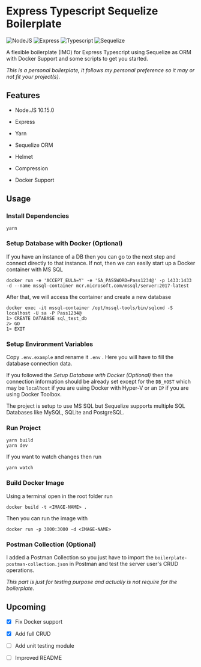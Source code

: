# Express Typescript Sequelize Boilerplate

![NodeJS](https://d2eip9sf3oo6c2.cloudfront.net/tags/images/000/000/256/square_128/nodejslogo.png) ![Express](http://appi.ly/images/tech-small/express.png) ![Typescript](https://releasebutler.now.sh/images/typescript.png) ![Sequelize](https://d2eip9sf3oo6c2.cloudfront.net/tags/images/000/001/101/square_128/sequelizelogo.png)

A flexible boilerplate (IMO) for Express Typescript using Sequelize as ORM with Docker Support and some scripts to get you started.

  

*This is a personal boilerplate, it follows my personal preference so it may or not fit your project(s).*

  

## Features

  

- Node.JS 10.15.0

- Express

- Yarn

- Sequelize ORM

- Helmet

- Compression

- Docker Support

  

## Usage

### Install Dependencies

    yarn

### Setup Database with Docker (Optional)

If you have an instance of a DB then you can go to the next step and connect directly to that instance. If not, then we can easily start up a Docker container with MS SQL

    docker run -e 'ACCEPT_EULA=Y' -e 'SA_PASSWORD=Pass1234@' -p 1433:1433 -d --name mssql-container mcr.microsoft.com/mssql/server:2017-latest

After that, we will access the container and create a new database

    docker exec -it mssql-container /opt/mssql-tools/bin/sqlcmd -S localhost -U sa -P Pass1234@
    1> CREATE DATABASE sql_test_db
    2> GO
    1> EXIT

### Setup Environment Variables

Copy  `.env.example`  and rename it  `.env` . Here you will have to fill the database connection data. 

If you followed the *Setup Database with Docker (Optional)* then the connection information should be already set except for the `DB_HOST` which may be `localhost` if you are using Docker with Hyper-V or an `IP` if you are using Docker Toolbox.

The project is setup to use MS SQL but Sequelize supports multiple SQL Databases like MySQL, SQLite and PostgreSQL.

### Run Project 

    yarn build
    yarn dev

If you want to watch changes then run

    yarn watch

### Build Docker Image

Using a terminal open in the root folder run

    docker build -t <IMAGE-NAME> .

Then you can run the image with

    docker run -p 3000:3000 -d <IMAGE-NAME>

### Postman Collection (Optional)

I added a Postman Collection so you just have to import the `boilerplate-postman-collection.json` in Postman and test the server user's CRUD operations.

*This part is just for testing purpose and actually is not require for the boilerplate.*

## Upcoming

- [x] Fix Docker support
- [x] Add full CRUD
- [ ] Add unit testing module
- [ ] Improved README
 

